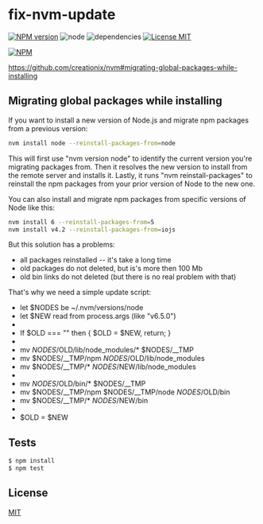 # fix-nvm-update

[![NPM version][npm-image]][npm-url] ![node][node-image] ![dependencies][dependencies-image] [![License MIT][license-image]](LICENSE)

[![NPM](https://nodei.co/npm/npm-statistic.png)](https://nodei.co/npm/fix-nvm-update/)

https://github.com/creationix/nvm#migrating-global-packages-while-installing

## Migrating global packages while installing

If you want to install a new version of Node.js and migrate npm packages from a previous version:
```bash
nvm install node --reinstall-packages-from=node
```
This will first use "nvm version node" to identify the current version you're migrating packages from. Then it resolves the new version to install from the remote server and installs it. Lastly, it runs "nvm reinstall-packages" to reinstall the npm packages from your prior version of Node to the new one.

You can also install and migrate npm packages from specific versions of Node like this:
```bash
nvm install 6 --reinstall-packages-from=5
nvm install v4.2 --reinstall-packages-from=iojs
```

But this solution has a problems:
 - all packages reinstalled -- it's take a long time
 - old packages do not deleted, but is's more then 100 Mb
 - old bin links do not deleted (but there is no real problem with that)

That's why we need a simple update script:
 - let $NODES be ~/.nvm/versions/node
 - let $NEW read from process.args (like "v6.5.0")
 - 
 - If $OLD === "" then { $OLD = $NEW, return; }
 - 
 - mv $NODES/$OLD/lib/node_modules/* $NODES/__TMP
 - mv $NODES/__TMP/npm $NODES/$OLD/lib/node_modules
 - mv $NODES/__TMP/* $NODES/$NEW/lib/node_modules
 - 
 - mv $NODES/$OLD/bin/* $NODES/__TMP
 - mv $NODES/__TMP/npm $NODES/__TMP/node $NODES/$OLD/bin
 - mv $NODES/__TMP/* $NODES/$NEW/bin
 - 
 - $OLD = $NEW

## Tests ##
```bash
$ npm install
$ npm test
```

## License ##
[MIT](LICENSE)

[license-image]: https://img.shields.io/badge/license-MIT-blue.svg "license-image"
[dependencies-image]: https://img.shields.io/gemnasium/mathiasbynens/he.svg?maxAge=2592000 "dependencies-image"
[node-image]: https://img.shields.io/badge/node-v6.0.0-brightgreen.svg?maxAge=2592000 "node-image"
[npm-image]: https://img.shields.io/npm/v/fix-nvm-update.svg "npm-image"
[npm-url]: https://www.npmjs.com/package/fix-nvm-update "fix-nvm-update"
